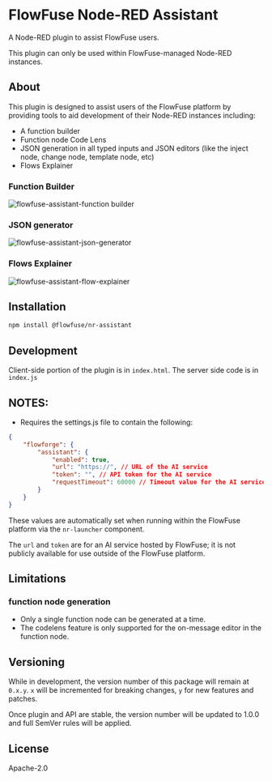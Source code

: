 # FlowFuse Node-RED Assistant

A Node-RED plugin to assist FlowFuse users.

This plugin can only be used within FlowFuse-managed Node-RED instances.

## About

This plugin is designed to assist users of the FlowFuse platform by providing tools to aid development of their Node-RED instances including:
* A function builder
* Function node Code Lens
* JSON generation in all typed inputs and JSON editors (like the inject node, change node, template node, etc)
* Flows Explainer

### Function Builder
![flowfuse-assistant-function builder](https://github.com/user-attachments/assets/5efc4c24-a4e6-4d0c-b836-aebf97d3ca02)


### JSON generator
![flowfuse-assistant-json-generator](https://github.com/user-attachments/assets/d3271f64-a733-48dd-924b-0a946b9a6e7f)


### Flows Explainer
![flowfuse-assistant-flow-explainer](https://github.com/user-attachments/assets/3a8c17bb-066b-4264-9ad1-3a031bd2afee)


## Installation

```bash
npm install @flowfuse/nr-assistant
```

## Development

Client-side portion of the plugin is in `index.html`. The server side code is in `index.js`


## NOTES:

* Requires the settings.js file to contain the following:

```json
{
    "flowforge": {
        "assistant": {
            "enabled": true,
            "url": "https://", // URL of the AI service
            "token": "", // API token for the AI service
            "requestTimeout": 60000 // Timeout value for the AI service request
        }
    }
}
```

These values are automatically set when running within the FlowFuse platform via the `nr-launcher` component.

The `url` and `token` are for an AI service hosted by FlowFuse; it is not publicly available for use outside of the FlowFuse platform.


## Limitations

### function node generation
* Only a single function node can be generated at a time.
* The codelens feature is only supported for the on-message editor in the function node.


## Versioning

While in development, the version number of this package will remain at `0.x.y`.
`x` will be incremented for breaking changes, `y` for new features and patches.

Once plugin and API are stable, the version number will be updated to 1.0.0 and full SemVer rules will be applied.

## License

Apache-2.0
